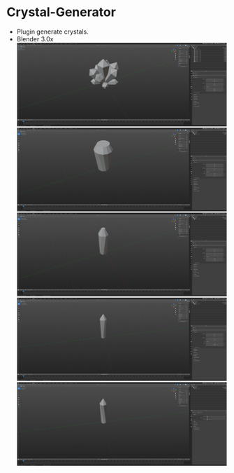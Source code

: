 # Crystal-Generator
* Plugin generate crystals.
* Blender 3.0x
![](./screens/5.png)
![](./screens/4.png)
![](./screens/3.png)
![](./screens/2.png)
![](./screens/1.png)

